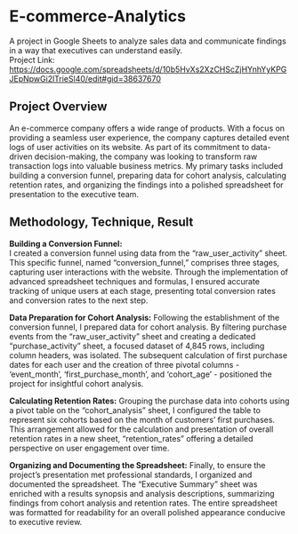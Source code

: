 # E-commerce-Analytics
A project in Google Sheets to analyze sales data and communicate findings in a way that executives can understand easily.  
Project Link: https://docs.google.com/spreadsheets/d/10b5HvXs2XzCHScZjHYnhYyKPGJEpNpwGi2lTrieSl40/edit#gid=38637670

## Project Overview
An e-commerce company offers a wide range of products. With a focus on providing a seamless user experience, the company captures detailed event logs of user activities on its website. As part of its commitment to data-driven decision-making, the company was looking to transform raw transaction logs into valuable business metrics. My primary tasks included building a conversion funnel, preparing data for cohort analysis, calculating retention rates, and organizing the findings into a polished spreadsheet for presentation to the executive team.

## Methodology, Technique, Result
**Building a Conversion Funnel:**  
I created a conversion funnel using data from the “raw_user_activity” sheet. This specific funnel, named “conversion_funnel,” comprises three stages, capturing user interactions with the website. Through the implementation of advanced spreadsheet techniques and formulas, I ensured accurate tracking of unique users at each stage, presenting total conversion rates and conversion rates to the next step.  

**Data Preparation for Cohort Analysis:**
	Following the establishment of the conversion funnel, I prepared data for cohort analysis. By filtering purchase events from the “raw_user_activity” sheet and creating a dedicated “purchase_activity” sheet, a focused dataset of 4,845 rows, including column headers, was isolated. The subsequent calculation of first purchase dates for each user and the creation of three pivotal columns - ‘event_month’, ‘first_purchase_month’, and ‘cohort_age’ - positioned the project for insightful cohort analysis.   
 
**Calculating Retention Rates:**
Grouping the purchase data into cohorts using a pivot table on the “cohort_analysis” sheet, I configured the table to represent six cohorts based on the month of customers’ first purchases. This arrangement allowed for the calculation and presentation of overall retention rates in a new sheet, “retention_rates” offering a detailed perspective on user engagement over time.  

**Organizing and Documenting the Spreadsheet:**
Finally, to ensure the project’s presentation met professional standards, I organized and documented the spreadsheet. The “Executive Summary” sheet was enriched with a results synopsis and analysis descriptions, summarizing findings from cohort analysis and retention rates. The entire spreadsheet was formatted for readability for an overall polished appearance conducive to executive review.  

